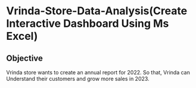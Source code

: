 # Vrinda-Store-Data-Analysis(Create Interactive Dashboard Using Ms Excel)

## Objective

Vrinda store wants to create an annual report for 2022. So that, Vrinda can Understand their customers and grow more sales in 2023.



